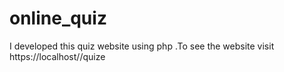 # online_quiz
I developed this  quiz website using php .To see the website visit https://localhost//quize
